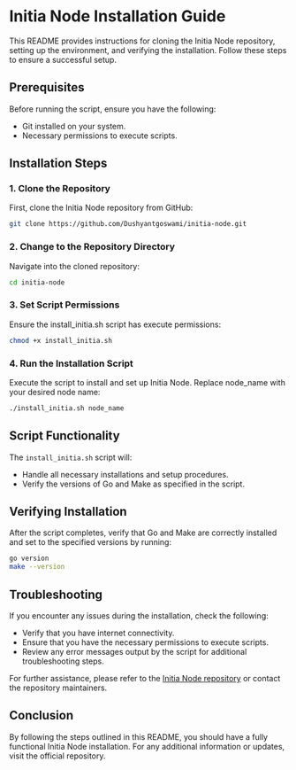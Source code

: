 # Initia Node Installation Guide

This README provides instructions for cloning the Initia Node repository, setting up the environment, and verifying the installation. Follow these steps to ensure a successful setup.

## Prerequisites

Before running the script, ensure you have the following:

- Git installed on your system.
- Necessary permissions to execute scripts.

## Installation Steps

### 1. Clone the Repository

First, clone the Initia Node repository from GitHub:

```sh
git clone https://github.com/Dushyantgoswami/initia-node.git
```

### 2. Change to the Repository Directory

Navigate into the cloned repository:

```sh
cd initia-node
```

### 3. Set Script Permissions

Ensure the install_initia.sh script has execute permissions:

```sh
chmod +x install_initia.sh
```

### 4. Run the Installation Script

Execute the script to install and set up Initia Node. Replace node_name with your desired node name:

```sh
./install_initia.sh node_name
```

## Script Functionality

The `install_initia.sh` script will:

- Handle all necessary installations and setup procedures.
- Verify the versions of Go and Make as specified in the script.

## Verifying Installation

After the script completes, verify that Go and Make are correctly installed and set to the specified versions by running:

```sh
go version
make --version
```

## Troubleshooting

If you encounter any issues during the installation, check the following:

- Verify that you have internet connectivity.
- Ensure that you have the necessary permissions to execute scripts.
- Review any error messages output by the script for additional troubleshooting steps.

For further assistance, please refer to the [Initia Node repository](https://github.com/Dushyantgoswami/initia-node) or contact the repository maintainers.

## Conclusion

By following the steps outlined in this README, you should have a fully functional Initia Node installation. For any additional information or updates, visit the official repository.

